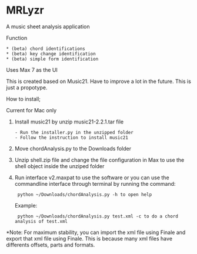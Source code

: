 MRLyzr
======

A music sheet analysis application

Function


	* (beta) chord identifications
	* (beta) key change identification
	* (beta) simple form identification

Uses Max 7 as the UI

This is created based on Music21. Have to improve a lot in the future. This is just a propotype.



How to install;

Current for Mac only

1. Install music21 by unzip music21-2.2.1.tar file

   	   - Run the installer.py in the unzipped folder
	   - Follow the instruction to install music21
2. Move chordAnalysis.py to the Downloads folder
3. Unzip shell.zip file and change the file configuration in Max to use the shell object inside the unziped folder
4. Run interface v2.maxpat to use the software or you can use the commandline interface through terminal by running the command:

		python ~/Downloads/chordAnalysis.py -h to open help

   Example:

		python ~/Downloads/chordAnalysis.py test.xml -c to do a chord analysis of test.xml


*Note: For maximum stability, you can import the xml file using Finale and export that xml file using Finale. This is because many xml files have differents offsets, parts and formats.